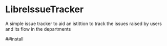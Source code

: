 # LibreIssueTracker
A simple issue tracker to aid an istittion to track the issues raised by users and its flow in the departments

##install